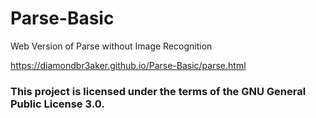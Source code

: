 # Parse-Basic
Web Version of Parse without Image Recognition

https://diamondbr3aker.github.io/Parse-Basic/parse.html

### This project is licensed under the terms of the GNU General Public License 3.0.
